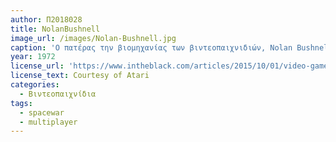 ```yaml
---
author: Π2018028
title: NolanBushnell
image_url: /images/Nolan-Bushnell.jpg
caption: 'Ο πατέρας την βιομηχανίας των βιντεοπαιχνιδιών, Nolan Bushnell, δημιούργησε το πρώτο βιντεοπαιχνίδι στην ιστορία. To εν λόγω παιχνίδι ονομαζόταν "Computer Space" και παρόλο που δεν ήταν μία εμπορική επιτυχία, έδωσε στον Bushnell την δυνατότητα να ιδρύσει την Atari, εδρεώνοντας την σημερινλη βιομηχανία παιχνιδιών, o Nolan βραβεύτηκε με το Pionner Award το 1973'
year: 1972
license_url: 'https://www.intheblack.com/articles/2015/10/01/video-game-pioneer-nolan-bushnell-focuses-on-education'
license_text: Courtesy of Atari
categories:
  - Βιντεοπαιχνίδια
tags:
  - spacewar
  - multiplayer
---
```

